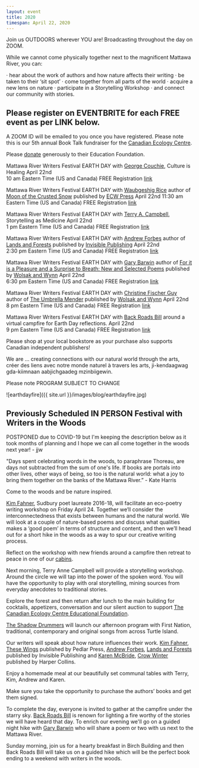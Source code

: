 ```yaml
---
layout: event
title: 2020
timespan: April 22, 2020
---
```


Join us OUTDOORS wherever YOU are! Broadcasting throughout the day on ZOOM.

While we cannot come physically together next to the magnificent Mattawa River, you can:
 
·      hear about the work of authors and how nature affects their writing
·      be taken to their ‘sit spot’
·      come together from all parts of the world
·      acquire a new lens on nature
·      participate in a Storytelling Workshop
·      and connect our community with stories.

## Please register on EVENTBRITE for each FREE event as per LINK below. 

A ZOOM ID will be emailed to you once you have registered. Please note this is our 5th annual Book Talk fundraiser for the [Canadian Ecology Centre](https://www.canadianecology.ca/). 

Please [donate](https://www.canadianecology.ca/donate/) generously to their Education Foundation.

Mattawa River Writers Festival EARTH DAY with [George Couchie](http://www.nativeawarenesstraining.ca/), Culture is Healing
April 22nd  
10 am Eastern Time (US and Canada)
FREE Registration [link](https://www.eventbrite.ca/e/mattawariverwritersfestival-earth-day-with-george-couchie-registration-102271318266?aff=affiliate1)

Mattawa River Writers Festival EARTH DAY with [Waubgeshig Rice](https://www.waub.ca/about/) author of [Moon of the Crusted Snow](https://ecwpress.com/products/moon-of-the-crusted-snow?_pos=1&_sid=9ef8128d3&_ss=r) published by [ECW Press](https://ecwpress.com/)
April 22nd 
11:30 am Eastern Time (US and Canada)
FREE Registration [link](https://www.eventbrite.ca/e/mattawariverwritersfestival-earth-day-with-waubgeshig-rice-tickets-102272977228?aff=affiliate1 )


Mattawa River Writers Festival EARTH DAY with [Terry A. Campbell](https://www.nipissingu.ca/users/terry-campbell), Storytelling as Medicine
April 22nd  
1 pm Eastern Time (US and Canada)
FREE Registration [link](https://www.eventbrite.ca/e/mattawariverwritersfestival-earth-day-with-terry-campbell-tickets-102273256062?aff=affiliate1)


Mattawa River Writers Festival EARTH DAY with [Andrew Forbes](https://andrewgforbes.com/) author of [Lands and Forests](https://invisiblepublishing.com/product/lands-and-forests/) published by [Invisible Publishing](https://invisiblepublishing.com/)
April 22nd  
2:30 pm Eastern Time (US and Canada)
FREE Registration [link](https://www.eventbrite.ca/e/mattawariverwritersfestival-earth-day-with-andrew-forbes-tickets-102307009018?aff=affiliate1)


Mattawa River Writers Festival EARTH DAY with [Gary Barwin](https://garybarwin.com/) author of [For it is a Pleasure and a Surprise to Breath: New and Selected Poems](https://bookstore.wolsakandwynn.ca/products/for-it-is-a-pleasure-and-a-surprise-to-breathe) published by [Wolsak and Wynn](https://www.wolsakandwynn.ca/)
April 22nd  
6:30 pm Eastern Time (US and Canada)
FREE Registration [link](https://www.eventbrite.ca/e/mattawariverwritersfestival-earth-day-with-gary-barwin-tickets-102307512524?aff=affiliate1) 


Mattawa River Writers Festival EARTH DAY with [Christine Fischer Guy](http://www.christinefischerguy.com/) author of [The Umbrella Mender](https://bookstore.wolsakandwynn.ca/products/the-umbrella-mender) published by [Wolsak and Wynn](https://www.wolsakandwynn.ca/)
April 22nd  
8 pm Eastern Time (US and Canada)
FREE Registration [link](https://www.eventbrite.ca/e/mattawariverwritersfestival-earth-day-with-christine-fischer-guy-tickets-102307959862?aff=affiliate1)


Mattawa River Writers Festival EARTH DAY with [Back Roads Bill](https://www.steerto.com/?page_id=72) around a virtual campfire for Earth Day reflections.
April 22nd  
9 pm Eastern Time (US and Canada)
FREE Registration [link](https://www.eventbrite.ca/e/mattawariverwritersfestival-earth-day-with-back-roads-bill-tickets-102308270792?aff=affiliate1)

Please shop at your local bookstore as your purchase also supports Canadian independent publishers!

We are ... creating connections with our natural world through the arts, créer des liens avec notre monde naturel à travers les arts, ji-kendaagwag gda-kiimnaan aabjichgaadeg mzinbiigewin.


Please note  PROGRAM SUBJECT TO CHANGE

![earthdayfire]({{ site.url }}/images/blog/earthdayfire.jpg)

## Previously Scheduled IN PERSON Festival with Writers in the Woods 

POSTPONED due to COVID-19 but I'm keeping the description below as it took months of planning and I hope we can all come together in the woods next year! - jjw

"Days spent celebrating words in the woods, to paraphrase Thoreau, are days not subtracted from the sum of one's life. If books are portals into other lives, other ways of being, so too is the natural world: what a joy to bring them together on the banks of the Mattawa River.” - Kate Harris

Come to the woods and be nature inspired.

[Kim Fahner](https://kimfahner.wordpress.com/), Sudbury poet laureate 2016-18, will facilitate an eco-poetry writing workshop on Friday April 24. Together we’ll consider the interconnectedness that exists between humans and the natural world. We will look at a couple of nature-based poems and discuss what qualities makes a ‘good poem’ in terms of structure and content, and then we’ll head out for a short hike in the woods as a way to spur our creative writing process. 

Reflect on the workshop with new friends around a campfire then retreat to peace in one of our [cabins](https://www.canadianecology.ca/cabin-rentals/).

Next morning, Terry Anne Campbell will provide a storytelling workshop. Around the circle we will tap into the power of the spoken word. You will have the opportunity to play with oral storytelling, mining sources from everyday anecdotes to traditional stories.  

Explore the forest and then return after lunch to the main building for cocktails, appetizers, conversation and our silent auction to support [The Canadian Ecology Centre Educational Foundation](https://www.canadianecology.ca/donate/).

[The Shadow Drummers](http://www.shadowdrummers.sitew.ca/Herstory.B.htm#Herstory.B) will launch our afternoon program with First Nation, traditional, contemporary and original songs from across Turtle Island.

Our writers will speak about how nature influences their work. [Kim Fahner](https://kimfahner.wordpress.com/), [These Wings](http://www.pedlarpress.com/these-wings-by-kim-fahner/) published by Pedlar Press, [Andrew Forbes](https://andrewgforbes.com/), [Lands and Forests](https://invisiblepublishing.com/product/lands-and-forests/) published by Invisible Publishing and [Karen McBride](https://www.harpercollins.ca/author/cr-193890/karen-mcbride/), [Crow Winter](https://www.harpercollins.ca/9781443459679/crow-winter/) published by Harper Collins.

Enjoy a homemade meal at our beautifully set communal tables with Terry, Kim, Andrew and Karen.

Make sure you take the opportunity to purchase the authors’ books and get them signed.  

To complete the day, everyone is invited to gather at the campfire under the starry sky. [Back Roads Bill](https://www.northernontario.travel/author/backroads-bill-steer) is renown for lighting a fire worthy of the stories we will have heard that day. To enrich our evening we'll go on a guided night hike with [Gary Barwin](https://garybarwin.com/) who will share a poem or two with us next to the Mattawa River.

Sunday morning, join us for a hearty breakfast in Birch Building and then Back Roads Bill will take us on a guided hike which will be the perfect book ending to a weekend with writers in the woods.